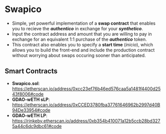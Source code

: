 # Swapico

- Simple, yet powerful implementation of a **swap contract** that enables you to recieve the ***authentico*** in exchange for your ***synthetico***. 
- Input the contract address and amount that you are willing to pay in exchange for an equivalent 1:1 purchase of the ***authentico*** token. 
- This contract also enables you to specify a **start time** (*inicio*), which allows you to build the front-end and include the production contract without worrying about swaps occuring sooner than anticipated.

## Smart Contracts
- **Swapico.sol**: https://etherscan.io/address/0xcc23ef76b46ed576caa5a1481f4400d2543f8006#code
- **GDAO-wETH sLP**: https://etherscan.io/address/0xCCED3780fba37761646962b2997d40B94De33954#code
- **GDAO-wETH LP**: https://rinkeby.etherscan.io/address/0xb354b410071a12b5ccb28bd3275a44c6dc9dbc61#code
